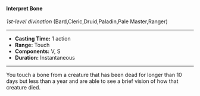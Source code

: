#### Interpret Bone
*1st-level divination* (Bard,Cleric,Druid,Paladin,Pale Master,Ranger)
___
- **Casting Time:** 1 action
- **Range:** Touch
- **Components:** V, S
- **Duration:** Instantaneous
---
You touch a bone from a creature that has been dead for longer than 10 days but less than a year and are able to see a brief vision of how that creature died.
